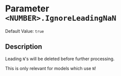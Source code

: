 # Parameter `<NUMBER>.IgnoreLeadingNaN`
Default Value: `true`

## Description
Leading `N`'s will be deleted before further processing.

This is only relevant for models which use `N`!
